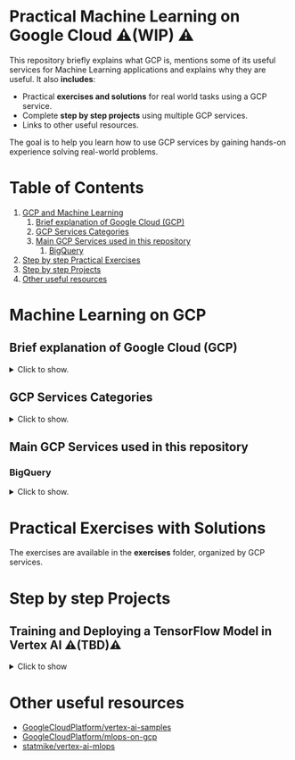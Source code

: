 # __Practical Machine Learning on Google Cloud__ :warning:(WIP) :warning:

This repository briefly explains what GCP is, mentions some of its useful services for Machine Learning applications and explains why they are useful. It also __includes__:
* Practical __exercises and solutions__ for real world tasks using a GCP service.
* Complete __step by step projects__ using multiple GCP services.
* Links to other useful resources.

The goal is to help you learn how to use GCP services by gaining hands-on experience solving real-world problems.


# __Table of Contents__
1. [GCP and Machine Learning](#Brief-explanation-of-Google-Cloud-(GCP))
    1. [Brief explanation of Google Cloud (GCP)](#Brief-explanation-of-Google-Cloud-(GCP))
    2. [GCP Services Categories](#GCP-Services-Categories)
    3. [Main GCP Services used in this repository ](#Main-GCP-Services-used-in-this-repository )
        1. [BigQuery](BigQuery)
2. [Step by step Practical Exercises](#Step-by-step-Practical-Exercises)
3. [Step by step Projects](#Step-by-step-Projects)
4. [Other useful resources](#Other-useful-resources)

# __Machine Learning on GCP__
## __Brief explanation of Google Cloud (GCP)__
<details>
  <summary>Click to show.</summary>

__Google Cloud Platform (GCP)__ is a provider of computing resources for developing, deploying, and operating applications on the web. It offers a wide range of services, such as computing power, storage, and networking, which can be accessed on-demand and self-service via a user interface or APIs.

__In simpler terms__, GCP allows to rent Google's computers and resources to run your own program or store data.  

</details>

## __GCP Services Categories__
<details>
  <summary>Click to show.</summary>

* __Compute__: These services provide scalable, high-performance virtual machines that run in Google's data centers.

* __Storage__: Services for storing and managing data in various formats.

* __Networking__: These services facilitate network management, load balancing, and connectivity between GCP resources.

* __Identity and Security__: This category focuses on managing access and securing GCP resources.
* __Management__: Services that help with monitoring, logging, diagnostics, and deployment of GCP resources.

* __Big Data__: Services for processing, analyzing, and visualizing large datasets.

* __Machine Learning and AI__: Services for building, training, and deploying machine learning models and AI applications.

* __Internet of Things (IoT)__: Services for connecting, processing, and managing IoT devices and data.
</details>

## __Main GCP Services used in this repository__ 

### __BigQuery__
<details>
  <summary>Click to show.</summary>

(Storage, Analytical, SQL)

__Used to store, organize and analyze large amounts of structured data using SQL.__ 

__For example__: Imagine that you are a scientist who collects data about the weather every day. You might have a lot of information about things like temperature, humidity, and wind speed, but it would be hard to look at all of it at once. That's where BigQuery comes in. It lets you put all of that data in one place and ask questions about it, like "What was the average temperature last month?" or "How many days was it windy in the last six months?".

</details>

# __Practical Exercises with Solutions__

The exercises are available in the __exercises__ folder, organized by GCP services.



# __Step by step Projects__
## Training and Deploying a TensorFlow Model in Vertex AI :warning:(TBD):warning:
<details>
  <summary>Click to show</summary>
</details>

# Other useful resources
* [GoogleCloudPlatform/vertex-ai-samples](https://github.com/GoogleCloudPlatform/vertex-ai-samples)
* [GoogleCloudPlatform/mlops-on-gcp](https://github.com/GoogleCloudPlatform/mlops-on-gcp)
* [statmike/vertex-ai-mlops](https://github.com/statmike/vertex-ai-mlops)